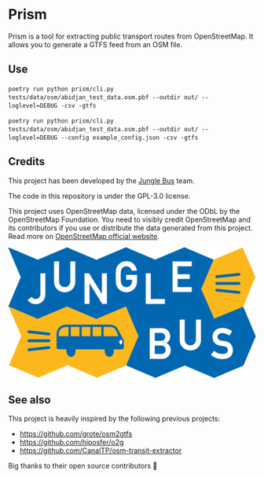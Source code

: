 # Prism

Prism is a tool for extracting public transport routes from OpenStreetMap. It allows you to generate a GTFS feed from an OSM file.

## Use

`poetry run python prism/cli.py tests/data/osm/abidjan_test_data.osm.pbf --outdir out/ --loglevel=DEBUG -csv -gtfs`

`poetry run python prism/cli.py tests/data/osm/abidjan_test_data.osm.pbf --outdir out/ --loglevel=DEBUG --config example_config.json -csv -gtfs`

## Credits

This project has been developed by the [Jungle Bus](http://junglebus.io/) team.

The code in this repository is under the GPL-3.0 license.

This project uses OpenStreetMap data, licensed under the ODbL by the OpenStreetMap Foundation. You need to visibly credit OpenStreetMap and its contributors if you use or distribute the data generated from this project. Read more on [OpenStreetMap official website](https://www.openstreetmap.org/copyright).

![Jungle Bus Logo](https://github.com/Jungle-Bus/resources/raw/master/logo/Logo_Jungle_Bus.png)

## See also

This project is heavily inspired by the following previous projects:
* https://github.com/grote/osm2gtfs
* https://github.com/hiposfer/o2g
* https://github.com/CanalTP/osm-transit-extractor

Big thanks to their open source contributors :sparkling_heart:
